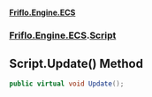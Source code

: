 #### [Friflo.Engine.ECS](index.md 'index')
### [Friflo.Engine.ECS](Friflo.Engine.ECS.md 'Friflo.Engine.ECS').[Script](Script.md 'Friflo.Engine.ECS.Script')

## Script.Update() Method

```csharp
public virtual void Update();
```
